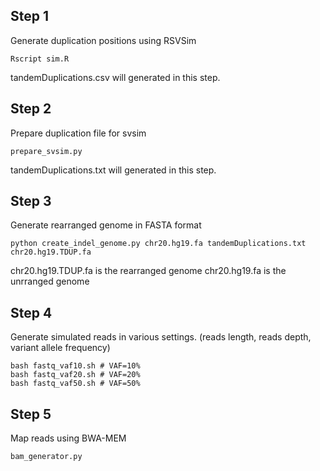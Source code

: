 Step 1
---
Generate duplication positions using RSVSim
```
Rscript sim.R
```
tandemDuplications.csv will generated in this step.

Step 2
---
Prepare duplication file for svsim
```
prepare_svsim.py
```
tandemDuplications.txt will generated in this step.

Step 3
---
Generate rearranged genome in FASTA format
```
python create_indel_genome.py chr20.hg19.fa tandemDuplications.txt chr20.hg19.TDUP.fa
```
chr20.hg19.TDUP.fa is the rearranged genome
chr20.hg19.fa is the unrranged genome

Step 4
---
Generate simulated reads in various settings. (reads length, reads depth, variant allele frequency)
```
bash fastq_vaf10.sh # VAF=10%
bash fastq_vaf20.sh # VAF=20%
bash fastq_vaf50.sh # VAF=50%
```

Step 5
---
Map reads using BWA-MEM
```
bam_generator.py
```
